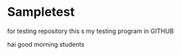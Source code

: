 # Sampletest
for testing repository
this s my testing program in GITHUB





hai good morning students
